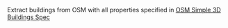 Extract buildings from OSM with all properties specified in [OSM Simple 3D Buildings Spec](http://wiki.openstreetmap.org/wiki/Simple_3D_buildings)
